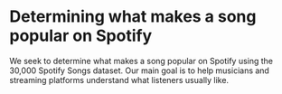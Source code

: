 # Determining what makes a song popular on Spotify

We seek to determine what makes a song popular on Spotify using the 30,000 Spotify Songs dataset. Our main goal is to help musicians and streaming platforms understand what listeners usually like. 
